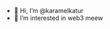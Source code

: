 - 👋 Hi, I’m @karamelkatur
- 👀 I’m interested in web3
meew

<!---
karamelkatur/karamelkatur is a ✨ special ✨ repository because its `README.md` (this file) appears on your GitHub profile.
You can click the Preview link to take a look at your changes.
--->
